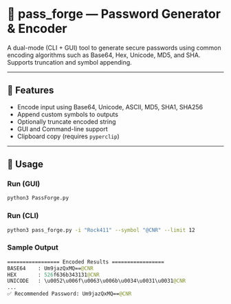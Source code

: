 # 🔐 pass_forge — Password Generator & Encoder

A dual-mode (CLI + GUI) tool to generate secure passwords using common encoding algorithms such as Base64, Hex, Unicode, MD5, and SHA. Supports truncation and symbol appending.

---

## 🧰 Features

- Encode input using Base64, Unicode, ASCII, MD5, SHA1, SHA256
- Append custom symbols to outputs
- Optionally truncate encoded string
- GUI and Command-line support
- Clipboard copy (requires `pyperclip`)

---

## 🚀 Usage

### Run (GUI)
```bash
python3 PassForge.py
```

### Run (CLI)  
```bash
python3 pass_forge.py -i "Rock411" --symbol "@CNR" --limit 12
```

### Sample Output
```graphql
================= Encoded Results =================
BASE64    : Um9jazQxMQ==@CNR
HEX       : 526f636b343131@CNR
UNICODE   : \u0052\u006f\u0063\u006b\u0034\u0031\u0031@CNR
...
✅ Recommended Password: Um9jazQxMQ==@CNR
```


